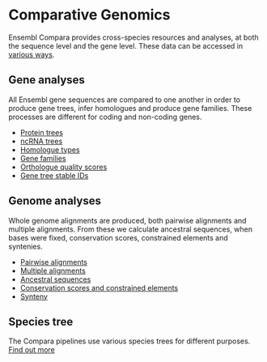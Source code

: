 # Comparative Genomics

Ensembl Compara provides cross-species resources and analyses, at both the sequence level and the gene level. These data can be accessed in [various ways](accessing_compara.md).


## Gene analyses

All Ensembl gene sequences are compared to one another in order to produce gene trees, infer homologues and produce gene families. These processes are different for coding and non-coding genes.

* [Protein trees](protein_trees.md)
* [ncRNA trees](ncRNA_trees.md)
* [Homologue types](homologue_types.md)
* [Gene families](gene_families.md)
* [Orthologue quality scores](orthology_quality_controls.md)
* [Gene tree stable IDs](gene_tree_stable_id.md)


## Genome analyses

Whole genome alignments are produced, both pairwise alignments and multiple alignments. From these we calculate ancestral sequences, when bases were fixed, conservation scores, constrained elements and syntenies.

* [Pairwise alignments](pairwise_genome_alignments.md)
* [Multiple alignments](multiple_genome_alignment.md)
* [Ancestral sequences](ancestral_sequences.md)
* [Conservation scores and constrained elements](conservation_and_constrained.md)
* [Synteny](synteny.md)



## Species tree

The Compara pipelines use various species trees for different purposes. [Find out more](species_trees.md)
